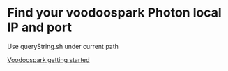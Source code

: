 # Find your voodoospark Photon local IP and port

Use queryString.sh under current path

[Voodoospark getting started](https://github.com/voodootikigod/voodoospark#getting-started)
